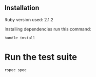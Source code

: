 ## Installation

Ruby version used: 2.1.2

Installing dependencies run this command:

    bundle install

# Run the test suite

    rspec spec